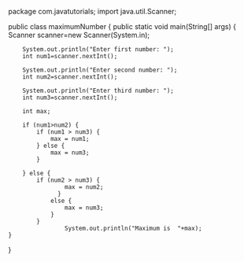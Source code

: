 package com.javatutorials;
import java.util.Scanner;

public class maximumNumber {
    public static void main(String[] args) {
        Scanner scanner=new Scanner(System.in);

        System.out.println("Enter first number: ");
        int num1=scanner.nextInt();

        System.out.println("Enter second number: ");
        int num2=scanner.nextInt();

        System.out.println("Enter third number: ");
        int num3=scanner.nextInt();

        int max;

        if (num1>num2) {
            if (num1 > num3) {
                max = num1;
            } else {
                max = num3;
            }

        } else {
            if (num2 > num3) {
                    max = num2;
                  }
                else {
                    max = num3;
                }
            }
                    System.out.println("Maximum is  "+max);
    }
}
